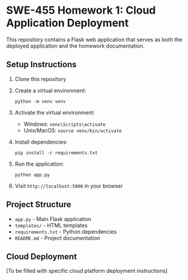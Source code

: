 # SWE-455 Homework 1: Cloud Application Deployment

This repository contains a Flask web application that serves as both the deployed application and the homework documentation.

## Setup Instructions

1. Clone this repository
2. Create a virtual environment:
   ```
   python -m venv venv
   ```
3. Activate the virtual environment:
   - Windows: `venv\Scripts\activate`
   - Unix/MacOS: `source venv/bin/activate`

4. Install dependencies:
   ```
   pip install -r requirements.txt
   ```

5. Run the application:
   ```
   python app.py
   ```

6. Visit `http://localhost:5000` in your browser

## Project Structure

- `app.py` - Main Flask application
- `templates/` - HTML templates
- `requirements.txt` - Python dependencies
- `README.md` - Project documentation

## Cloud Deployment

[To be filled with specific cloud platform deployment instructions]
